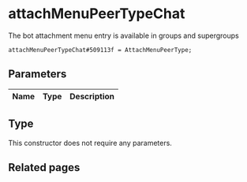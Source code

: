 # attachMenuPeerTypeChat
The bot attachment menu entry is available in groups and supergroups

```
attachMenuPeerTypeChat#509113f = AttachMenuPeerType;
```

## Parameters
| Name | Type | Description |
| ---- | :----: | ----------- |


## Type
This constructor does not require any parameters.

## Related pages
